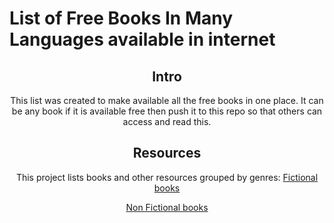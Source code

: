 # List of Free Books In Many Languages available in internet

<div align="center" markdown="1">

## Intro

This list was created to make available all the free books in one place. It can be any book if it is available free then push it to this repo so that others can access and read this.
## Resources

This project lists books and other resources grouped by genres:
[Fictional books](books/fiction-books.md)

[Non Fictional books](books/Non-Fictional-books.md)
